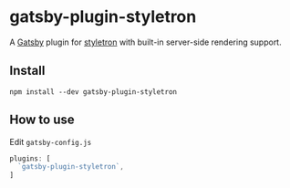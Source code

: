 # gatsby-plugin-styletron

A [Gatsby](https://github.com/gatsbyjs/gatsby) plugin for [styletron](https://github.com/rtsao/styletron) with built-in server-side rendering support.

## Install

`npm install --dev gatsby-plugin-styletron`

## How to use

Edit `gatsby-config.js`

```javascript
plugins: [
  `gatsby-plugin-styletron`,
]
```